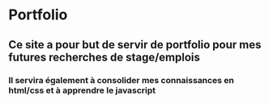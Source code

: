 # Portfolio
## Ce site a pour but de servir de portfolio pour mes futures recherches de stage/emplois
### Il servira également à consolider mes connaissances en html/css et à apprendre le javascript
